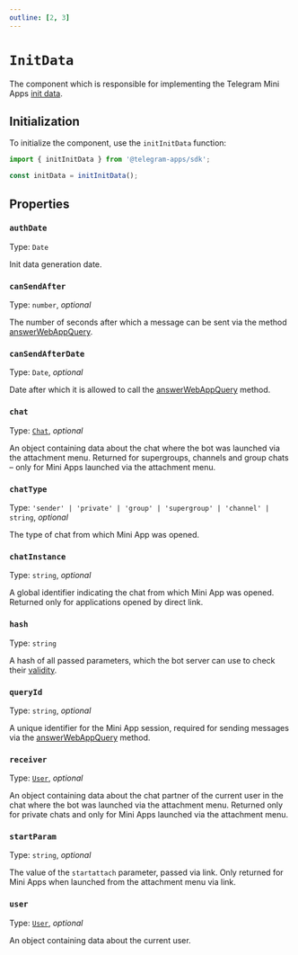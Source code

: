```yaml
---
outline: [2, 3]
---
```


# `InitData`

The component which is responsible for implementing the Telegram Mini
Apps [init data](../../../../platform/init-data.md). 

## Initialization

To initialize the component, use the `initInitData` function:

```typescript
import { initInitData } from '@telegram-apps/sdk';

const initData = initInitData();
```

## Properties

### `authDate`

Type: `Date`

Init data generation date.

### `canSendAfter`

Type: `number`, _optional_

The number of seconds after which a message can be sent via the
method [answerWebAppQuery](https://core.telegram.org/bots/api#answerwebappquery).

### `canSendAfterDate`

Type: `Date`, _optional_

Date after which it is allowed to call
the [answerWebAppQuery](https://core.telegram.org/bots/api#answerwebappquery) method.

### `chat`

Type: [`Chat`](../init-data/chat.md), _optional_

An object containing data about the chat where the bot was launched via the attachment menu.
Returned for supergroups, channels and group chats – only for Mini Apps launched via the attachment
menu.

### `chatType`

Type: `'sender' | 'private' | 'group' | 'supergroup' | 'channel' | string`, _optional_

The type of chat from which Mini App was opened.

### `chatInstance`

Type: `string`, _optional_

A global identifier indicating the chat from which Mini App was opened. Returned only for
applications opened by direct link.

### `hash`

Type: `string`

A hash of all passed parameters, which the bot server can use to check
their [validity](https://core.telegram.org/bots/webapps#validating-data-received-via-the-web-app).

### `queryId`

Type: `string`, _optional_

A unique identifier for the Mini App session, required for sending
messages via the [answerWebAppQuery](https://core.telegram.org/bots/api#answerwebappquery) method.

### `receiver`

Type: [`User`](../init-data/user.md), _optional_

An object containing data about the chat partner of the current user in the chat where the bot was
launched via the attachment menu. Returned only for private chats and only for Mini Apps launched
via the attachment menu.

### `startParam`

Type: `string`, _optional_

The value of the `startattach` parameter, passed via link. Only returned for
Mini Apps when launched from the attachment menu via link.

### `user`

Type: [`User`](../init-data/user.md), _optional_

An object containing data about the current user.
